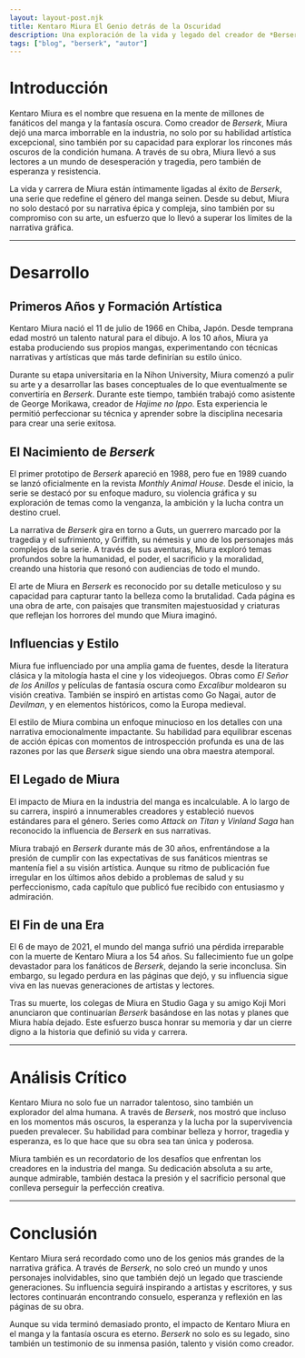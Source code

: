 ```yaml
---
layout: layout-post.njk
title: Kentaro Miura El Genio detrás de la Oscuridad
description: Una exploración de la vida y legado del creador de *Berserk*.
tags: ["blog", "berserk", "autor"]
---
```


# Introducción

Kentaro Miura es el nombre que resuena en la mente de millones de fanáticos del manga y la fantasía oscura. Como creador de *Berserk*, Miura dejó una marca imborrable en la industria, no solo por su habilidad artística excepcional, sino también por su capacidad para explorar los rincones más oscuros de la condición humana. A través de su obra, Miura llevó a sus lectores a un mundo de desesperación y tragedia, pero también de esperanza y resistencia.

La vida y carrera de Miura están íntimamente ligadas al éxito de *Berserk*, una serie que redefine el género del manga seinen. Desde su debut, Miura no solo destacó por su narrativa épica y compleja, sino también por su compromiso con su arte, un esfuerzo que lo llevó a superar los límites de la narrativa gráfica.

---

# Desarrollo

## Primeros Años y Formación Artística

Kentaro Miura nació el 11 de julio de 1966 en Chiba, Japón. Desde temprana edad mostró un talento natural para el dibujo. A los 10 años, Miura ya estaba produciendo sus propios mangas, experimentando con técnicas narrativas y artísticas que más tarde definirían su estilo único.

Durante su etapa universitaria en la Nihon University, Miura comenzó a pulir su arte y a desarrollar las bases conceptuales de lo que eventualmente se convertiría en *Berserk*. Durante este tiempo, también trabajó como asistente de George Morikawa, creador de *Hajime no Ippo*. Esta experiencia le permitió perfeccionar su técnica y aprender sobre la disciplina necesaria para crear una serie exitosa.

## El Nacimiento de *Berserk*

El primer prototipo de *Berserk* apareció en 1988, pero fue en 1989 cuando se lanzó oficialmente en la revista *Monthly Animal House*. Desde el inicio, la serie se destacó por su enfoque maduro, su violencia gráfica y su exploración de temas como la venganza, la ambición y la lucha contra un destino cruel. 

La narrativa de *Berserk* gira en torno a Guts, un guerrero marcado por la tragedia y el sufrimiento, y Griffith, su némesis y uno de los personajes más complejos de la serie. A través de sus aventuras, Miura exploró temas profundos sobre la humanidad, el poder, el sacrificio y la moralidad, creando una historia que resonó con audiencias de todo el mundo.

El arte de Miura en *Berserk* es reconocido por su detalle meticuloso y su capacidad para capturar tanto la belleza como la brutalidad. Cada página es una obra de arte, con paisajes que transmiten majestuosidad y criaturas que reflejan los horrores del mundo que Miura imaginó.

## Influencias y Estilo

Miura fue influenciado por una amplia gama de fuentes, desde la literatura clásica y la mitología hasta el cine y los videojuegos. Obras como *El Señor de los Anillos* y películas de fantasía oscura como *Excalibur* moldearon su visión creativa. También se inspiró en artistas como Go Nagai, autor de *Devilman*, y en elementos históricos, como la Europa medieval.

El estilo de Miura combina un enfoque minucioso en los detalles con una narrativa emocionalmente impactante. Su habilidad para equilibrar escenas de acción épicas con momentos de introspección profunda es una de las razones por las que *Berserk* sigue siendo una obra maestra atemporal.

## El Legado de Miura

El impacto de Miura en la industria del manga es incalculable. A lo largo de su carrera, inspiró a innumerables creadores y estableció nuevos estándares para el género. Series como *Attack on Titan* y *Vinland Saga* han reconocido la influencia de *Berserk* en sus narrativas.

Miura trabajó en *Berserk* durante más de 30 años, enfrentándose a la presión de cumplir con las expectativas de sus fanáticos mientras se mantenía fiel a su visión artística. Aunque su ritmo de publicación fue irregular en los últimos años debido a problemas de salud y su perfeccionismo, cada capítulo que publicó fue recibido con entusiasmo y admiración.

## El Fin de una Era

El 6 de mayo de 2021, el mundo del manga sufrió una pérdida irreparable con la muerte de Kentaro Miura a los 54 años. Su fallecimiento fue un golpe devastador para los fanáticos de *Berserk*, dejando la serie inconclusa. Sin embargo, su legado perdura en las páginas que dejó, y su influencia sigue viva en las nuevas generaciones de artistas y lectores.

Tras su muerte, los colegas de Miura en Studio Gaga y su amigo Koji Mori anunciaron que continuarían *Berserk* basándose en las notas y planes que Miura había dejado. Este esfuerzo busca honrar su memoria y dar un cierre digno a la historia que definió su vida y carrera.

---

# Análisis Crítico

Kentaro Miura no solo fue un narrador talentoso, sino también un explorador del alma humana. A través de *Berserk*, nos mostró que incluso en los momentos más oscuros, la esperanza y la lucha por la supervivencia pueden prevalecer. Su habilidad para combinar belleza y horror, tragedia y esperanza, es lo que hace que su obra sea tan única y poderosa.

Miura también es un recordatorio de los desafíos que enfrentan los creadores en la industria del manga. Su dedicación absoluta a su arte, aunque admirable, también destaca la presión y el sacrificio personal que conlleva perseguir la perfección creativa.

---

# Conclusión

Kentaro Miura será recordado como uno de los genios más grandes de la narrativa gráfica. A través de *Berserk*, no solo creó un mundo y unos personajes inolvidables, sino que también dejó un legado que trasciende generaciones. Su influencia seguirá inspirando a artistas y escritores, y sus lectores continuarán encontrando consuelo, esperanza y reflexión en las páginas de su obra.

Aunque su vida terminó demasiado pronto, el impacto de Kentaro Miura en el manga y la fantasía oscura es eterno. *Berserk* no solo es su legado, sino también un testimonio de su inmensa pasión, talento y visión como creador.
